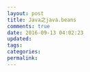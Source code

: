 ```yaml
---
layout: post
title: Java之java.beans
comments: true
date: 2016-09-13 04:02:23
updated:
tags:
categories:
permalink:
---
```

